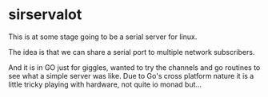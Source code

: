 # sirservalot
This is at some stage going to be a serial server for linux.

The idea is that we can share a serial port to multiple network subscribers.

And it is in GO just for giggles, wanted to try the channels and go routines to see what a simple server was like. Due to Go's cross platform nature it is a little tricky playing with hardware, not quite io monad but...
